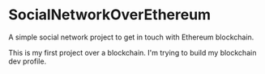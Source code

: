 # SocialNetworkOverEthereum
A simple social network project to get in touch with Ethereum blockchain. 

This is my first project over a blockchain. I'm trying to build my blockchain dev profile.
